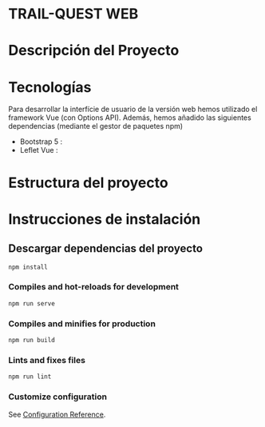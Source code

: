 # TRAIL-QUEST WEB

# Descripción del Proyecto 

# Tecnologías 
Para desarrollar la interfície de usuario de la versión web hemos utilizado el framework Vue (con Options API).
Además, hemos añadido las siguientes dependencias (mediante el gestor de paquetes npm)
- Bootstrap 5 : 
- Leflet Vue :

# Estructura del proyecto 


# Instrucciones de instalación

## Descargar dependencias del proyecto
```
npm install
```

### Compiles and hot-reloads for development
```
npm run serve
```

### Compiles and minifies for production
```
npm run build
```

### Lints and fixes files
```
npm run lint
```

### Customize configuration
See [Configuration Reference](https://cli.vuejs.org/config/).
